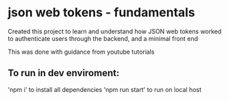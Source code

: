 # json web tokens - fundamentals

Created this project to learn and understand how JSON web tokens worked to authenticate users through the backend, and a minimal front end

This was done with guidance from youtube tutorials 

## To run in dev enviroment:

'npm i' to install all dependencies
'npm run start' to run on local host
